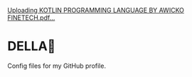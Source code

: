 [Uploading KOTLIN PROGRAMMING LANGUAGE BY AWICKO FINETECH.pdf…]()
# DELLA🖤
Config files for my GitHub profile.
